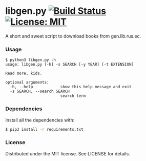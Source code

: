 # libgen.py [![Build Status](https://travis-ci.org/adolfosilva/libgen.py.svg?branch=master)](https://travis-ci.org/adolfosilva/libgen.py) [![License: MIT](https://img.shields.io/badge/License-MIT-orange.svg)](https://opensource.org/licenses/MIT)

A short and sweet script to download books from gen.lib.rus.ec.

### Usage

```shell
$ python3 libgen.py -h
usage: libgen.py [-h] -s SEARCH [-y YEAR] [-t EXTENSION]

Read more, kids.

optional arguments:
  -h, --help            show this help message and exit
  -s SEARCH, --search SEARCH
                        search term
```

### Dependencies

Install all the dependencies with:

```bash
$ pip3 install -r requirements.txt
```

### License

Distributed under the MIT license. See LICENSE for details.
